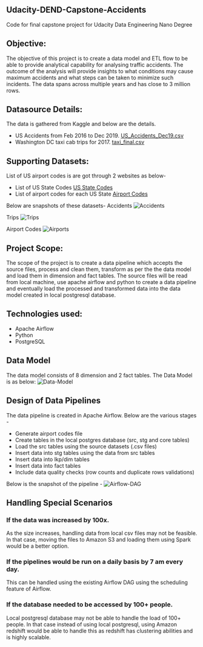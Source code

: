 ## Udacity-DEND-Capstone-Accidents
Code for final capstone project for Udacity Data Engineering Nano Degree

## Objective:
The objective of this project is to create a data model and ETL flow to be able to provide analytical capability for analysing traffic accidents. The outcome of the analysis will provide insights to what conditions may cause maximum accidents and what steps can be taken to minimize such incidents. The data spans across multiple years and has close to 3 million rows.

## Datasource Details:
The data is gathered from Kaggle and below are the details.
* US Accidents from Feb 2016 to Dec 2019. [US_Accidents_Dec19.csv](https://www.kaggle.com/sobhanmoosavi/us-accidents)
* Washington DC taxi cab trips for 2017. [taxi_final.csv](https://www.kaggle.com/bvc5283/dc-taxi-trips)

## Supporting Datasets:
List of US airport codes is are got through 2 websites as below-
* List of US State Codes [US State Codes](https://developers.google.com/public-data/docs/canonical/states_csv)
* List of airport codes for each US State [Airport Codes](https://www.airnav.com/airports/us/)

Below are snapshots of these datasets-
Accidents
![Accidents](https://github.com/prasannanegalur/Udacity-DEND-Capstone-Accidents/tree/master/images/Accidents.jpg)

Trips
![Trips](https://github.com/prasannanegalur/Udacity-DEND-Capstone-Accidents/tree/master/images/Trips.jpg)

Airport Codes
![Airports](https://github.com/prasannanegalur/Udacity-DEND-Capstone-Accidents/tree/master/images/Airports.jpg)

## Project Scope:
The scope of the project is to create a data pipeline which accepts the source files, process and clean them, transform as per the the data model and load them in dimension and fact tables. The source files will be read from local machine, use apache airflow and python to create a data pipeline and eventually load the processed and transformed data into the data model created in local postgresql database.

## Technologies used:
- Apache Airflow
- Python
- PostgreSQL

## Data Model
The data model consists of 8 dimension and 2 fact tables. The Data Model is as below:
![Data-Model](https://github.com/prasannanegalur/Udacity-DEND-Capstone-Accidents/tree/master/images/Data_Model.jpg)

## Design of Data Pipelines
The data pipeline is created in Apache Airflow. Below are the various stages - 
* Generate airport codes file
* Create tables in the local postgres database (src, stg and core tables)
* Load the src tables using the source datasets (.csv files)
* Insert data into stg tables using the data from src tables
* Insert data into lkp/dim tables
* Insert data into fact tables
* Include data quality checks (row counts and duplicate rows validations)

Below is the snapshot of the pipeline -
![Airflow-DAG](https://github.com/prasannanegalur/Udacity-DEND-Capstone-Accidents/tree/master/images/ETL_Pipeline.jpg)


## Handling Special Scenarios

### If the data was increased by 100x.

As the size increases, handling data from local csv files may not be feasible. In that case, moving the files to Amazon S3 and loading them using Spark would be a better option.

### If the pipelines would be run on a daily basis by 7 am every day.

This can be handled using the existing Airflow DAG using the scheduling feature of Airflow.

### If the database needed to be accessed by 100+ people.

Local postgresql database may not be able to handle the load of 100+ people. In that case instead of using local postgresql, using Amazon redshift would be able to handle this as redshift has clustering abilities and is highly scalable.

